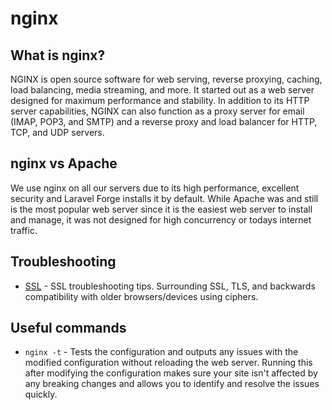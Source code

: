 # nginx

## What is nginx?

NGINX is open source software for web serving, reverse proxying, caching, load balancing, media streaming, and more. It started out as a web server designed for maximum performance and stability. In addition to its HTTP server capabilities, NGINX can also function as a proxy server for email (IMAP, POP3, and SMTP) and a reverse proxy and load balancer for HTTP, TCP, and UDP servers.

## nginx vs Apache

We use nginx on all our servers due to its high performance, excellent security and Laravel Forge installs it by default. While Apache was and still is the most popular web server since it is the easiest web server to install and manage, it was not designed for high concurrency or todays internet traffic.

## Troubleshooting

* [SSL](troubleshooting/ssl.md) - SSL troubleshooting tips. Surrounding SSL, TLS, and backwards compatibility with older browsers/devices using ciphers.

## Useful commands

* `nginx -t` - Tests the configuration and outputs any issues with the modified configuration without reloading the web server. Running this after modifying the configuration makes sure your site isn't affected by any breaking changes and allows you to identify and resolve the issues quickly.